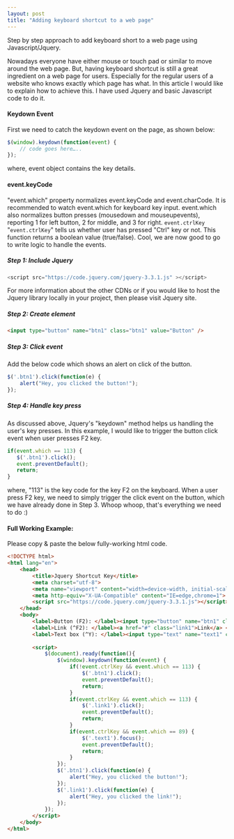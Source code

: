 ```yaml
---
layout: post
title: "Adding keyboard shortcut to a web page"
---
```


Step by step approach to add keyboard short to a web page using Javascript/Jquery.

<!-- more -->

Nowadays everyone have either mouse or touch pad or similar to move around the web page. But, having keyboard shortcut is still a great ingredient on a web page for users. Especially for the regular users of a website who knows exactly which page has what. In this article I would like to explain how to achieve this. I have used Jquery and  basic Javascript code to do it.

#### Keydown Event
First we need to catch the keydown event on the page, as shown below:
```javascript
$(window).keydown(function(event) {
    // code goes here…..
});
```
where, event object contains the key details.

#### event.keyCode
"event.which" property normalizes event.keyCode and event.charCode. It is recommended to watch event.which for keyboard key input. event.which also normalizes button presses (mousedown and mouseupevents), reporting 1 for left button, 2 for middle, and 3 for right.
`event.ctrlKey`
"`event.ctrlKey`" tells us whether user has pressed "Ctrl" key or not. This function returns a boolean value (true/false).
Cool, we are now good to go to write logic to handle the events.

##### Step 1: Include Jquery
```javascript
<script src="https://code.jquery.com/jquery-3.3.1.js" ></script>
```
For more information about the other CDNs or if you would like to host the Jquery library locally in your project, then please visit Jquery site.
##### Step 2: Create element
```html
<input type="button" name="btn1" class="btn1" value="Button" />
```
##### Step 3: Click event
Add the below code which shows an alert on click of the button.
```javascript
$('.btn1').click(function(e) {
    alert("Hey, you clicked the button!");
});
```
##### Step 4: Handle key press
As discussed above, Jquery's "keydown" method helps us handling the user's key presses. In this example, I would like to trigger the button click event when user presses F2 key.
```javascript
if(event.which == 113) { 
   $('.btn1').click();
   event.preventDefault();
   return;
}
```
where, "113" is the key code for the key F2 on the keyboard. When a user press F2 key, we need to simply trigger the click event on the button, which we have already done in Step 3.
Whoop whoop, that's everything we need to do :)
#### Full Working Example:
Please copy & paste the below fully-working html code.
```html
<!DOCTYPE html>
<html lang="en">
    <head>
        <title>Jquery Shortcut Key</title>
        <meta charset="utf-8">
        <meta name="viewport" content="width=device-width, initial-scale=1.0">
        <meta http-equiv="X-UA-Compatible" content="IE=edge,chrome=1">
        <script src="https://code.jquery.com/jquery-3.3.1.js"></script>
    </head>
    <body>
        <label>Button (F2): </label><input type="button" name="btn1" class="btn1" value="Button" /> <br />
        <label>Link (^F2): </label><a href="#" class="link1">Link</a> <br />
        <label>Text box (^Y): </label><input type="text" name="text1" class="text1" placeholder="some value" /> <br />
        
        <script>
            $(document).ready(function(){
                $(window).keydown(function(event) {
                    if(!event.ctrlKey && event.which == 113) { 
                        $('.btn1').click();
                        event.preventDefault();
                        return;
                    }
                    if(event.ctrlKey && event.which == 113) {
                        $('.link1').click();
                        event.preventDefault();
                        return;
                    }
                    if(event.ctrlKey && event.which == 89) {
                        $('.text1').focus();
                        event.preventDefault();
                        return;
                    }
                });
                $('.btn1').click(function(e) {
                    alert("Hey, you clicked the button!");
                });
                $('.link1').click(function(e) {
                    alert("Hey, you clicked the link!");
                });
            });
        </script>
    </body>
</html>
```